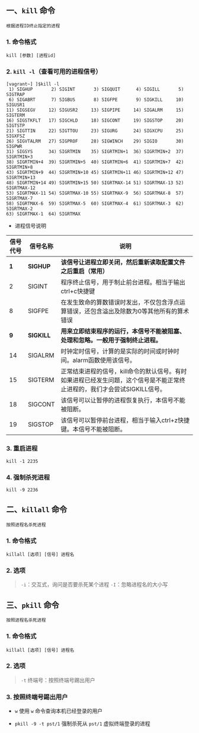 ## 一、`kill` 命令

    根据进程ID终止指定的进程

### 1. 命令格式

    kill [参数] [进程id]

### 2. `kill -l`（查看可用的进程信号）

```
[vagrant~] ]$kill -l
 1) SIGHUP       2) SIGINT       3) SIGQUIT      4) SIGILL       5) SIGTRAP
 6) SIGABRT      7) SIGBUS       8) SIGFPE       9) SIGKILL     10) SIGUSR1
11) SIGSEGV     12) SIGUSR2     13) SIGPIPE     14) SIGALRM     15) SIGTERM
16) SIGSTKFLT   17) SIGCHLD     18) SIGCONT     19) SIGSTOP     20) SIGTSTP
21) SIGTTIN     22) SIGTTOU     23) SIGURG      24) SIGXCPU     25) SIGXFSZ
26) SIGVTALRM   27) SIGPROF     28) SIGWINCH    29) SIGIO       30) SIGPWR
31) SIGSYS      34) SIGRTMIN    35) SIGRTMIN+1  36) SIGRTMIN+2  37) SIGRTMIN+3
38) SIGRTMIN+4  39) SIGRTMIN+5  40) SIGRTMIN+6  41) SIGRTMIN+7  42) SIGRTMIN+8
43) SIGRTMIN+9  44) SIGRTMIN+10 45) SIGRTMIN+11 46) SIGRTMIN+12 47) SIGRTMIN+13
48) SIGRTMIN+14 49) SIGRTMIN+15 50) SIGRTMAX-14 51) SIGRTMAX-13 52) SIGRTMAX-12
53) SIGRTMAX-11 54) SIGRTMAX-10 55) SIGRTMAX-9  56) SIGRTMAX-8  57) SIGRTMAX-7
58) SIGRTMAX-6  59) SIGRTMAX-5  60) SIGRTMAX-4  61) SIGRTMAX-3  62) SIGRTMAX-2
63) SIGRTMAX-1  64) SIGRTMAX
```

* 进程信号说明

信号代号|信号名称|说明
-|-|-
**1**|**SIGHUP**|**该信号让进程立即关闭，然后重新读取配置文件之后重启（常用）**
2|SIGINT|程序终止信号，用于制止前台进程。相当于输出ctrl+c快捷键
8|SIGFPE|在发生致命的算数错误时发出，不仅包含浮点运算错误，还包含溢出及除数为0等其他所有的算术错误
**9**|**SIGKILL**|**用来立即结束程序的运行，本信号不能被阻塞、处理和忽略。一般用于强制终止进程。**
14|SIGALRM|时钟定时信号，计算的是实际的时间或时钟时间。alarm函数使用该信号。
15|SIGTERM|正常结束进程的信号，kill命令的默认信号。有时如果进程已经发生问题，这个信号是不能正常终止进程的，我们才会尝试SIGKILL信号。
18|SIGCONT|该信号可以让暂停的进程恢复执行，本信号不能被阻断。
19|SIGSTOP|该信号可以暂停前台进程，相当于输入ctrl+z快捷键。本信号不能被阻断。

### 3. 重启进程

    kill -1 2235

### 4. 强制杀死进程

    kill -9 2236


## 二、`killall` 命令

    按照进程名杀死进程

### 1. 命令格式

    killall [选项] [信号] 进程名

### 2. 选项

> `-i`：交互式，询问是否要杀死某个进程
> `-I`：忽略进程名的大小写

## 三、`pkill` 命令

    按照进程名杀死进程

### 1. 命令格式

    killall [选项] [信号] 进程名

### 2. 选项

> `-t` 终端号：按照终端号踢出用户

### 3. 按照终端号踢出用户

* `w`
使用 `w` 命令查询本机已经登录的用户

* `pkill -9 -t pst/1`
强制杀死从 `pst/1` 虚拟终端登录的进程